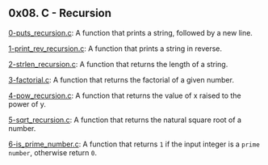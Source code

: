 ## 0x08. C - Recursion

[0-puts_recursion.c](./0-puts_recursion.c): A function that prints a string, followed by a new line.

[1-print_rev_recursion.c](./1-print_rev_recursion.c): A function that prints a string in reverse.

[2-strlen_recursion.c](./2-strlen_recursion.c): A function that returns the length of a string.

[3-factorial.c](./3-factorial.c): A function that returns the factorial of a given number.

[4-pow_recursion.c](./4-pow_recursion.c): A function that returns the value of x raised to the power of y.

[5-sqrt_recursion.c](./5-sqrt_recursion.c): A function that returns the natural square root of a number.

[6-is_prime_number.c](./6-is_prime_number.c): A function that returns `1` if the input integer is a ``prime number``, otherwise return `0`.


